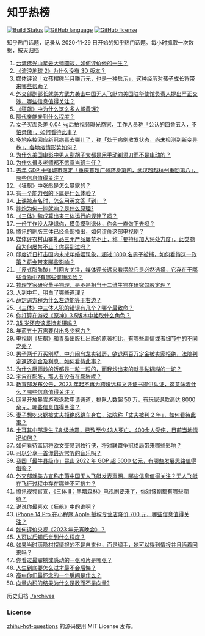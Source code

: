 # 知乎热榜
[![Build Status](https://github.com/ToWeLong/zhihu-hot-questions/workflows/CI/badge.svg)](https://github.com/ToWeLong/zhihu-hot-questions/actions)
[![GitHub language](https://img.shields.io/badge/language-golang-orange.svg)](https://golang.org/)
[![GitHub license](https://img.shields.io/github/license/ToWeLong/zhihu-hot-questions)](https://github.com/ToWeLong/zhihu-hot-questions/blob/main/LICENSE)

知乎热门话题，记录从 2020-11-29 日开始的知乎热门话题。每小时抓取一次数据，按天[归档](./archives)

<!-- BEGIN -->

1. [台湾佛光山星云大师圆寂，如何评价他的一生？](https://www.zhihu.com/question/582335870)
1. [《流浪地球 2》为什么没有 3D 版本？](https://www.zhihu.com/question/578847504)
1. [媒体评论「女孩摆摊半月赚万元，也是一种启示」，这种经历对孩子成长将带来哪些帮助？](https://www.zhihu.com/question/582223132)
1. [外交部副部长就美方武力袭击中国无人飞艇向美国驻华使馆负责人提出严正交涉，哪些信息值得关注？](https://www.zhihu.com/question/582402767)
1. [《狂飙》中为什么这么多人骂黄瑶?](https://www.zhihu.com/question/581830470)
1. [隔代亲能亲到什么程度？](https://www.zhihu.com/question/350687673)
1. [女子买面条差 0.04 kg后拍视频曝光商家，工作人员称「公认的四舍五入，不怕录像」，如何看待此事？](https://www.zhihu.com/question/582248109)
1. [多地疾控回应新冠病毒去哪儿了，称「处于病例散发状态，尚未检测到新变异株」，各地疫情形势如何？](https://www.zhihu.com/question/582306417)
1. [为什么美国电影中男人刮胡子大都是用手动剃须刀而不是电动的？](https://www.zhihu.com/question/19957079)
1. [为什么很多老师都不愿意当班主任？](https://www.zhihu.com/question/559186959)
1. [去年 GDP 十强城市落定「重庆首超广州跻身第四，武汉超越杭州重回第八」，哪些信息值得关注？](https://www.zhihu.com/question/581662595)
1. [《狂飙》中张彪是怎么暴露的？](https://www.zhihu.com/question/580990909)
1. [有一个能力强的下属是什么体验？](https://www.zhihu.com/question/580405958)
1. [上课被点名时，怎么用英文答「到」？](https://www.zhihu.com/question/533058711)
1. [摔炮为何一摔就响？是什么原理?](https://www.zhihu.com/question/309365139)
1. [《三体》魏成算出来三体运行的规律了吗？](https://www.zhihu.com/question/551673078)
1. [一份工作没人辞退你，摸鱼摸到退休，你会一直做下去吗？](https://www.zhihu.com/question/578300625)
1. [腾讯的剧版三体已经全部播出，如何评价这部电视剧？](https://www.zhihu.com/question/582075944)
1. [媒体评农村山寨礼品三无产品屡禁不止，称「要持续加大惩处力度」，此类商品为何屡禁不止？你买到过吗？](https://www.zhihu.com/question/581308339)
1. [印度近日打击国内未成年婚姻现象，超过 1800 名男子被捕，如何看待这一政策？将会带来哪些影响？](https://www.zhihu.com/question/582288262)
1. [「反式脂肪酸」引网友关注，媒体评长远来看摆脱它是必然选择，它存在于哪些食物中?有哪些健康风险？](https://www.zhihu.com/question/581309665)
1. [物理学家研究量子物理，是不是相当于二维生物在研究勾股定理？](https://www.zhihu.com/question/582068625)
1. [人到中年，明白了哪些道理？](https://www.zhihu.com/question/575159382)
1. [薛定谔方程为什么左边能等于右边？](https://www.zhihu.com/question/582182103)
1. [《三体》中三体人犯的错误有几个？哪个最致命？](https://www.zhihu.com/question/575519214)
1. [你打算在游戏《原神》3.5版本中抽取什么角色？](https://www.zhihu.com/question/580265191)
1. [35 岁还应该坚持考研吗？](https://www.zhihu.com/question/561070789)
1. [年薪五十万需要付出多少努力？](https://www.zhihu.com/question/385732321)
1. [电视剧《狂飙》和青岛出版社出版的原著相比，有哪些剧情或者细节中的不同之处？](https://www.zhihu.com/question/581797474)
1. [男子两千万买别墅，中介闹乌龙卖错房，欲退两百万定金被卖家拒绝，法院判定返还定金及利息，如何看待此事？](https://www.zhihu.com/question/582087448)
1. [为什么厨师炒的饭都是一粒一粒的，而我炒出来的就是黏糊糊的一坨？](https://www.zhihu.com/question/478428170)
1. [宇宙在膨胀，那人有没有在膨胀呢？](https://www.zhihu.com/question/581985651)
1. [教育部发布公告，2023 年起不再为跨境远程文凭证书提供认证，这意味着什么？哪些信息值得关注？](https://www.zhihu.com/question/581126482)
1. [网易开放暴雪游戏退款申请通道，排队人数超 50 万，有玩家退款高达 8000 余元，哪些信息值得关注？](https://www.zhihu.com/question/581718017)
1. [妻子想吃火锅被丈夫拒绝怒跳车身亡，法院称「丈夫被判 2 年」，如何看待此事？](https://www.zhihu.com/question/582413027)
1. [土耳其中部发生 7.8 级地震，已致至少43人死亡、400余人受伤，目前当地情况如何？](https://www.zhihu.com/question/582389691)
1. [如何看待篮网将欧文交易到独行侠，将对联盟争冠格局带来哪些影响？](https://www.zhihu.com/question/582351222)
1. [可以分享一首你最近常听的音乐吗？](https://www.zhihu.com/question/582302948)
1. [我国「最牛县级市」昆山 2022 年 GDP 超 5000 亿元，有哪些发展思路值得借鉴？](https://www.zhihu.com/question/581145254)
1. [外交部就美方宣称击落中国无人飞艇发表声明，哪些信息值得关注？无人飞艇在飞行过程中存在哪些不可抗力？](https://www.zhihu.com/question/582194005)
1. [腾讯视频官宣，《三体 II：黑暗森林》电视剧要来了，你对该剧都有哪些期待？](https://www.zhihu.com/question/582119031)
1. [说说你最喜欢《狂飙》中的谁啊？](https://www.zhihu.com/question/581782103)
1. [iPhone 14 Pro 在小程序 Apple 授权专营店降价 700 元，哪些信息值得关注？](https://www.zhihu.com/question/582293249)
1. [如何评价央视《2023 年元宵晚会》？](https://www.zhihu.com/question/582311840)
1. [人可以后知后觉到什么程度？](https://www.zhihu.com/question/36760554)
1. [如果当时雨隐村探情报的不是自来也，而是纲手，她可以得到情报并且活着回来吗？](https://www.zhihu.com/question/461027356)
1. [你看过最震撼或感动的一张照片是哪张？](https://www.zhihu.com/question/52095654)
1. [人生到底要怎么过才最不会后悔？](https://www.zhihu.com/question/22669942)
1. [高中你们最怀念的一个瞬间是什么？](https://www.zhihu.com/question/581761442)
1. [向量内积的结果为什么是数而不是向量?](https://www.zhihu.com/question/582030379)

<!-- END -->

历史归档 [./archives](./archives)


### License
[zhihu-hot-questions](https://github.com/towelong/zhihu-hot-questions) 的源码使用 MIT License 发布。